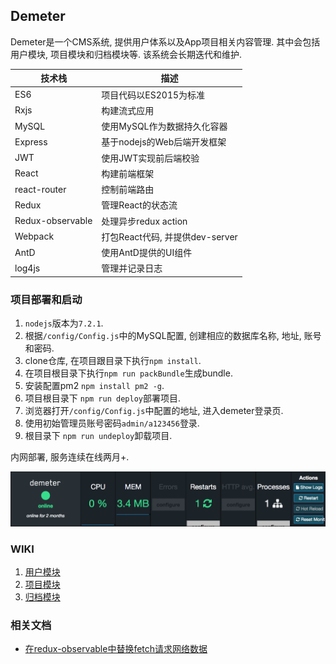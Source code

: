 Demeter
---

Demeter是一个CMS系统, 提供用户体系以及App项目相关内容管理. 其中会包括用户模块, 项目模块和归档模块等. 该系统会长期迭代和维护.

| 技术栈 | 描述 |
| --- | ---------- |
| ES6 | 项目代码以ES2015为标准 |
| Rxjs | 构建流式应用 |
| MySQL | 使用MySQL作为数据持久化容器 |
| Express | 基于nodejs的Web后端开发框架 |
| JWT | 使用JWT实现前后端校验 |
| React | 构建前端框架 |
| react-router | 控制前端路由 |
| Redux | 管理React的状态流 |
| Redux-observable | 处理异步redux action |
| Webpack | 打包React代码, 并提供dev-server |
| AntD | 使用AntD提供的UI组件 |
| log4js | 管理并记录日志 |

### 项目部署和启动

1. `nodejs`版本为`7.2.1`.
2. 根据`/config/Config.js`中的MySQL配置, 创建相应的数据库名称, 地址, 账号和密码.
3. clone仓库, 在项目跟目录下执行`npm install`.
4. 在项目根目录下执行`npm run packBundle`生成bundle.
5. 安装配置pm2 `npm install pm2 -g`.
6. 项目根目录下 `npm run deploy`部署项目.
7. 浏览器打开`/config/Config.js`中配置的地址, 进入demeter登录页.
8. 使用初始管理员账号密码`admin/a123456`登录.
9. 根目录下 `npm run undeploy`卸载项目.

内网部署, 服务连续在线两月+.

![](https://raw.githubusercontent.com/HiJesse/Static-Res/master/image/demeter/dashboard_keymetrics.png)

### WIKI

1. [用户模块](https://github.com/HiJesse/Demeter/wiki/用户模块)
2. [项目模块](https://github.com/HiJesse/Demeter/wiki/项目模块)
3. [归档模块](https://github.com/HiJesse/Demeter/wiki/归档模块)

### 相关文档

* [在redux-observable中替换fetch请求网络数据](http://blog.csdn.net/l2show/article/details/77444082)

